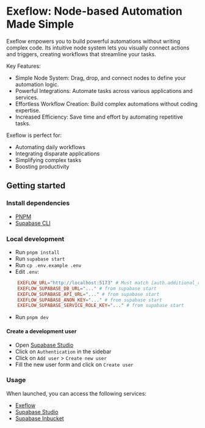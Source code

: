 # Exeflow: Node-based Automation Made Simple

Exeflow empowers you to build powerful automations without writing complex code. Its intuitive node system lets you visually connect actions and triggers, creating workflows that streamline your tasks.

Key Features:
- Simple Node System: Drag, drop, and connect nodes to define your automation logic.
- Powerful Integrations: Automate tasks across various applications and services.
- Effortless Workflow Creation: Build complex automations without coding expertise.
- Increased Efficiency: Save time and effort by automating repetitive tasks.

Exeflow is perfect for:
- Automating daily workflows
- Integrating disparate applications
- Simplifying complex tasks
- Boosting productivity

## Getting started

### Install dependencies

- [PNPM](https://pnpm.io/installation)
- [Supabase CLI](https://github.com/supabase/cli#getting-started)

### Local development

- Run `pnpm install`
- Run `supabase start`
- Run `cp .env.example .env`
- Edit `.env`:
```toml
    EXEFLOW_URL="http://localhost:5173" # Must match [auth.additional_redirect_urls] in supabase/config.toml
    EXEFLOW_SUPABASE_DB_URL="..." # from supabase start
    EXEFLOW_SUPABASE_API_URL="..." # from supabase start
    EXEFLOW_SUPABASE_ANON_KEY="..." # from supabase start
    EXEFLOW_SUPABASE_SERVICE_ROLE_KEY="..." # from supabase start
```
- Run `pnpm dev`

#### Create a development user

- Open [Supabase Studio](http://127.0.0.1:54323)
- Click on `Authentication` in the sidebar
- Click on `Add user` > `Create new user`
- Fill the new user form and click on `Create user`

### Usage

When launched, you can access the following services:

- [Exeflow](http://localhost:5173)
- [Supabase Studio](http://127.0.0.1:54323)
- [Supabase Inbucket](http://127.0.0.1:54324)